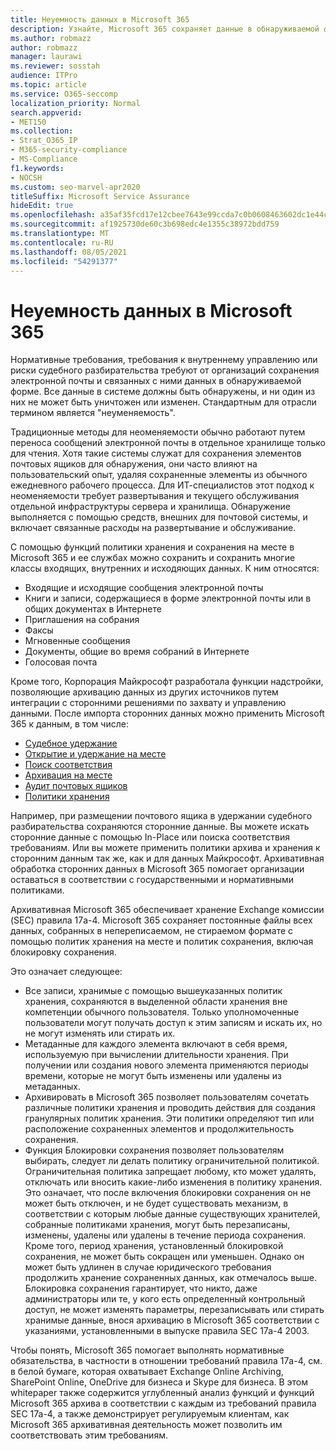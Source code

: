 ```yaml
---
title: Неуемность данных в Microsoft 365
description: Узнайте, Microsoft 365 сохраняет данные в обнаруживаемой форме для устранения нормативных требований, требований внутреннего управления и рисков судебного разбирательства.
ms.author: robmazz
author: robmazz
manager: laurawi
ms.reviewer: sosstah
audience: ITPro
ms.topic: article
ms.service: O365-seccomp
localization_priority: Normal
search.appverid:
- MET150
ms.collection:
- Strat_O365_IP
- M365-security-compliance
- MS-Compliance
f1.keywords:
- NOCSH
ms.custom: seo-marvel-apr2020
titleSuffix: Microsoft Service Assurance
hideEdit: true
ms.openlocfilehash: a35af35fcd17e12cbee7643e99ccda7c0b0608463602dc1e44c38ac5d1d4f28d
ms.sourcegitcommit: af1925730de60c3b698edc4e1355c38972bdd759
ms.translationtype: MT
ms.contentlocale: ru-RU
ms.lasthandoff: 08/05/2021
ms.locfileid: "54291377"
---
```

# <a name="data-immutability-in-microsoft-365"></a>Неуемность данных в Microsoft 365

Нормативные требования, требования к внутреннему управлению или риски судебного разбирательства требуют от организаций сохранения электронной почты и связанных с ними данных в обнаруживаемой форме. Все данные в системе должны быть обнаружены, и ни один из них не может быть уничтожен или изменен. Стандартным для отрасли термином является "неуменяемость".

Традиционные методы для неоменяемости обычно работают путем переноса сообщений электронной почты в отдельное хранилище только для чтения. Хотя такие системы служат для сохранения элементов почтовых ящиков для обнаружения, они часто влияют на пользовательский опыт, удаляя сохраненные элементы из обычного ежедневного рабочего процесса. Для ИТ-специалистов этот подход к неоменяемости требует развертывания и текущего обслуживания отдельной инфраструктуры сервера и хранилища. Обнаружение выполняется с помощью средств, внешних для почтовой системы, и включает связанные расходы на развертывание и обслуживание.

С помощью функций политики хранения и сохранения на месте в Microsoft 365 и ее службах можно сохранить и сохранить многие классы входящих, внутренних и исходяющих данных. К ним относятся:

- Входящие и исходящие сообщения электронной почты
- Книги и записи, содержащиеся в форме электронной почты или в общих документах в Интернете
- Приглашения на собрания
- Факсы
- Мгновенные сообщения
- Документы, общие во время собраний в Интернете
- Голосовая почта

Кроме того, Корпорация Майкрософт разработала [](https://support.office.com/article/Archiving-third-party-data-in-Office-365-0ce338d5-3666-4a18-86ab-c6910ff408cc) функции надстройки, позволяющие архивацию данных из других источников путем интеграции с сторонними решениями по захвату и управлению данными. После импорта сторонних данных можно применить Microsoft 365 к данным, в том числе:

- [Судебное удержание](/microsoft-365/compliance/create-a-litigation-hold)
- [Открытие и удержание на месте](/microsoft-365/compliance/manage-legal-investigations)
- [Поиск соответствия](/microsoft-365/compliance/search-for-content)
- [Архивация на месте](/microsoft-365/compliance/enable-archive-mailboxes)
- [Аудит почтовых ящиков](/microsoft-365/compliance/enable-mailbox-auditing)
- [Политики хранения](/microsoft-365/compliance/retention-policies)

Например, при размещении почтового ящика в удержании судебного разбирательства сохраняются сторонние данные. Вы можете искать сторонние данные с помощью In-Place или поиска соответствия требованиям. Или вы можете применить политики архива и хранения к сторонним данным так же, как и для данных Майкрософт. Архивативная обработка сторонних данных в Microsoft 365 помогает организации оставаться в соответствии с государственными и нормативными политиками.

Архивативная Microsoft 365 обеспечивает хранение Exchange комиссии (SEC) правила 17a-4. Microsoft 365 сохраняет постоянные файлы всех данных, собранных в непереписаемом, не стираемом формате с помощью политик хранения на месте и политик сохранения, включая блокировку сохранения.

Это означает следующее:

- Все записи, хранимые с помощью вышеуказанных политик хранения, сохраняются в выделенной области хранения вне компетенции обычного пользователя. Только уполномоченные пользователи могут получать доступ к этим записям и искать их, но не могут изменять или стирать их.
- Метаданные для каждого элемента включают в себя время, используемую при вычислении длительности хранения. При получении или создания нового элемента применяются периоды времени, которые не могут быть изменены или удалены из метаданных.
- Архивировать в Microsoft 365 позволяет пользователям сочетать различные политики хранения и проводить действия для создания гранулярных политик хранения. Эти политики определяют тип или расположение сохраненных элементов и продолжительность сохранения.
- Функция Блокировки сохранения позволяет пользователям выбирать, следует ли делать политику ограничительной политикой. Ограничительная политика запрещает любому, кто может удалять, отключать или вносить какие-либо изменения в политику хранения. Это означает, что после включения блокировки сохранения он не может быть отключен, и не будет существовать механизм, в соответствии с которым любые данные существующих хранителей, собранные политиками хранения, могут быть перезаписаны, изменены, удалены или удалены в течение периода сохранения. Кроме того, период хранения, установленный блокировкой сохранения, не может быть сокращен или уменьшен. Однако он может быть удлинен в случае юридического требования продолжить хранение сохраненных данных, как отмечалось выше. Блокировка сохранения гарантирует, что никто, даже администраторы или те, у кого есть определенный контрольный доступ, не может изменять параметры, перезаписывать или стирать хранимые данные, внося архивацию в Microsoft 365 соответствии с указаниями, установленными в выпуске правила SEC 17a-4 2003.

Чтобы понять, Microsoft 365 помогает выполнять нормативные обязательства, в частности в отношении требований правила 17a-4, см. в белой бумаге, которая охватывает Exchange Online Archiving, SharePoint Online, OneDrive для бизнеса и Skype для бизнеса. [](https://www.microsoft.com/microsoft-365/blog/wp-content/uploads/2015/11/Microsoft-EOA-White-Paper.pdf) В этом whitepaper также содержится углубленный анализ функций и функций Microsoft 365 архива в соответствии с каждым из требований правила SEC 17a-4, а также демонстрирует регулируемым клиентам, как Microsoft 365 архивативная деятельность может позволить им соответствовать этим требованиям.
